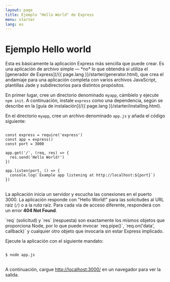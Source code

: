 ```yaml
---
layout: page
title: Ejemplo "Hello World" de Express
menu: starter
lang: es
---
```


# Ejemplo Hello world

<div class="doc-box doc-info" markdown="1">
Esta es básicamente la aplicación Express más sencilla que puede crear. Es una aplicación de archivo simple &mdash; *no* lo que obtendrá si utiliza el [generador de Express](/{{ page.lang }}/starter/generator.html), que crea el andamiaje para una aplicación completa con varios archivos JavaScript, plantillas Jade y subdirectorios para distintos propósitos.
</div>

En primer lugar, cree un directorio denominado `myapp`, cámbielo y ejecute `npm init`. A continuación, instale `express` como una dependencia, según se describe en la [guía de instalación](/{{ page.lang }}/starter/installing.html).

En el directorio `myapp`, cree un archivo denominado `app.js` y añada el código siguiente:

<pre>
<code class="language-javascript" translate="no">
const express = require('express')
const app = express()
const port = 3000

app.get('/', (req, res) => {
  res.send('Hello World!')
})

app.listen(port, () => {
  console.log(`Example app listening at http://localhost:${port}`)
})
</code>
</pre>

La aplicación inicia un servidor y escucha las conexiones en el puerto 3000. La aplicación responde con "Hello World!" para las solicitudes al URL raíz (`/`) o a la *ruta* raíz. Para cada vía de acceso diferente, responderá con un error **404 Not Found**.

<div class="doc-box doc-notice" markdown="1">
`req` (solicitud) y `res` (respuesta) son exactamente los mismos objetos que proporciona Node, por lo que puede invocar `req.pipe()`, `req.on('data', callback)` y cualquier otro objeto que invocaría sin estar Express implicado.
</div>

Ejecute la aplicación con el siguiente mandato:

<pre>
<code class="language-sh" translate="no">
$ node app.js
</code>
</pre>

A continuación, cargue [http://localhost:3000/](http://localhost:3000/) en un navegador para ver la salida.

